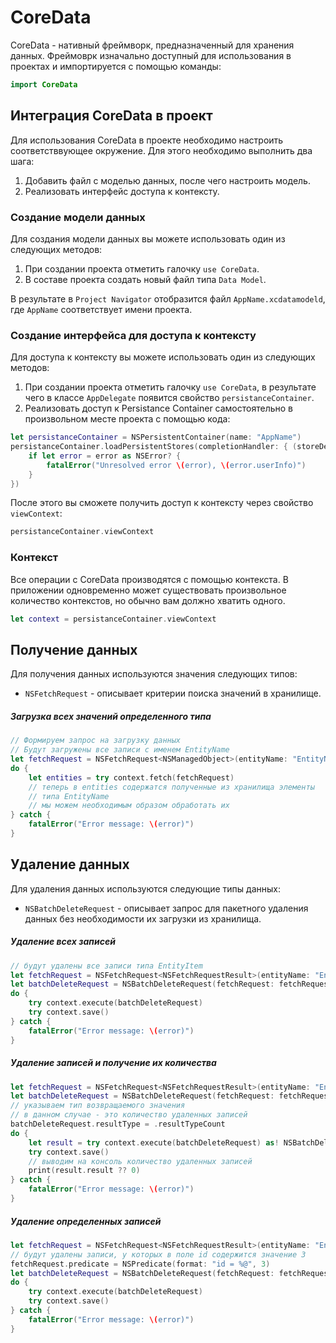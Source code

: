 # CoreData

CoreData - нативный фреймворк, предназначенный для хранения данных. Фреймоврк изначально доступный для использования в проектах и импортируется с помощью команды:

```swift
import CoreData
```

## Интеграция CoreData в проект

Для использования CoreData в проекте необходимо настроить соответстввующее окружение. Для этого необходимо выполнить два шага:

1. Добавить файл с моделью данных, после чего настроить модель.
2. Реализовать интерфейс доступа к контексту.

### Создание модели данных

Для создания модели данных вы можете использовать один из следующих методов:

1. При создании проекта отметить галочку `use CoreData`.
2. В составе проекта создать новый файл типа `Data Model`.

В результате в `Project Navigator` отобразится файл `AppName.xcdatamodeld`, где `AppName` соответствует имени проекта.

### Создание интерфейса для доступа к контексту

Для доступа к контексту вы можете использовать один из следующих методов:

1. При создании проекта отметить галочку `use CoreData`, в результате чего в классе `AppDelegate` появится свойство `persistanceContainer`.
2. Реализовать доступ к Persistance Container самостоятельно в произвольном месте проекта с помощью кода:

```swift
let persistanceContainer = NSPersistentContainer(name: "AppName")
persistanceContainer.loadPersistentStores(completionHandler: { (storeDescription, error) in
    if let error = error as NSError? {
        fatalError("Unresolved error \(error), \(error.userInfo)")
    }
})
```
После этого вы сможете получить доступ к контексту через свойство `viewContext`:

```swift
persistanceContainer.viewContext
```

### Контекст

Все операции с CoreData производятся с помощью контекста. В приложении одновременно может существовать произвольное количество контекстов, но обычно вам должно хватить одного.

```swift
let context = persistanceContainer.viewContext
```

## Получение данных

Для получения данных используются значения следующих типов:

- `NSFetchRequest` - описывает критерии поиска значений в хранилище.


##### Загрузка всех значений определенного типа

```swift
// Формируем запрос на загрузку данных
// Будут загружены все записи с именем EntityName
let fetchRequest = NSFetchRequest<NSManagedObject>(entityName: "EntityName")
do {
	let entities = try context.fetch(fetchRequest)
	// теперь в entities содержатся полученные из хранилища элементы
	// типа EntityName 
	// мы можем необходимым образом обработать их    
} catch {
    fatalError("Error message: \(error)")
}
```

## Удаление данных

Для удаления данных используются следующие типы данных:

- `NSBatchDeleteRequest` - описывает запрос для пакетного удаления данных без необходимости их загрузки из хранилища.

##### Удаление всех записей

```swift
// будут удалены все записи типа EntityItem
let fetchRequest = NSFetchRequest<NSFetchRequestResult>(entityName: "EntityItem")
let batchDeleteRequest = NSBatchDeleteRequest(fetchRequest: fetchRequest)
do {
    try context.execute(batchDeleteRequest)
    try context.save()
} catch {
    fatalError("Error message: \(error)")
}
```

##### Удаление записей и получение их количества
```swift
let fetchRequest = NSFetchRequest<NSFetchRequestResult>(entityName: "EntityItem")
let batchDeleteRequest = NSBatchDeleteRequest(fetchRequest: fetchRequest)
// указываем тип возвращаемого значения
// в данном случае - это количество удаленных записей
batchDeleteRequest.resultType = .resultTypeCount
do {
    let result = try context.execute(batchDeleteRequest) as! NSBatchDeleteResult
    try context.save()
    // выводим на консоль количество удаленных записей
    print(result.result ?? 0)
} catch {
    fatalError("Error message: \(error)")
}
```

##### Удаление определенных записей

```swift
let fetchRequest = NSFetchRequest<NSFetchRequestResult>(entityName: "EntityItem")
// будут удалены записи, у которых в поле id содержится значение 3
fetchRequest.predicate = NSPredicate(format: "id = %@", 3)
let batchDeleteRequest = NSBatchDeleteRequest(fetchRequest: fetchRequest)
do {
    try context.execute(batchDeleteRequest)
    try context.save()
} catch {
    fatalError("Error message: \(error)")
}
```